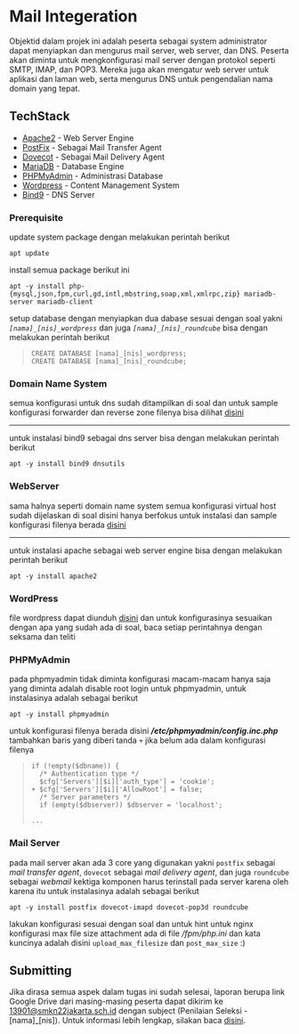 # Mail Integeration

Objektid dalam projek ini adalah peserta sebagai system administrator dapat menyiapkan dan mengurus mail server, web server, dan DNS. Peserta akan diminta untuk mengkonfigurasi mail server dengan protokol seperti SMTP, IMAP, dan POP3. Mereka juga akan mengatur web server untuk aplikasi dan laman web, serta mengurus DNS untuk pengendalian nama domain yang tepat.

## TechStack

- [Apache2](https://httpd.apache.org/) - Web Server Engine
- [PostFix](https://www.postfix.org/) - Sebagai Mail Transfer Agent
- [Dovecot](https://www.dovecot.org/) - Sebagai Mail Delivery Agent
- [MariaDB](https://mariadb.org/) - Database Engine
- [PHPMyAdmin](https://www.phpmyadmin.net/) - Administrasi Database
- [Wordpress](https://wordpress.com/id/) - Content Management System
- [Bind9](https://www.isc.org/bind/) - DNS Server

### Prerequisite

update system package dengan melakukan perintah berikut

```
apt update
```

install semua package berikut ini

```
apt -y install php-{mysql,json,fpm,curl,gd,intl,mbstring,soap,xml,xmlrpc,zip} mariadb-server mariadb-client
```

setup database dengan menyiapkan dua dabase sesuai dengan soal yakni _`[nama]_[nis]_wordpress`_ dan juga _`[nama]_[nis]_roundcube`_ bisa dengan melakukan perintah berikut

> ```
> CREATE DATABASE [nama]_[nis]_wordpress;
> CREATE DATABASE [nama]_[nis]_roundcube;
> ```

### Domain Name System

semua konfigurasi untuk dns sudah ditampilkan di soal dan untuk sample konfigurasi forwarder dan reverse zone filenya bisa dilihat [disini](/sample/dns/)

---

untuk instalasi bind9 sebagai dns server bisa dengan melakukan perintah berikut

```
apt -y install bind9 dnsutils
```

### WebServer

sama halnya seperti domain name system semua konfigurasi virtual host sudah dijelaskan di soal disini hanya berfokus untuk instalasi dan sample konfigurasi filenya berada [disini](/sample/apache.conf)

---

untuk instalasi apache sebagai web server engine bisa dengan melakukan perintah berikut

```
apt -y install apache2
```

### WordPress

file wordpress dapat diunduh [disini](./wordpress-latest.zip) dan untuk konfigurasinya sesuaikan dengan apa yang sudah ada di soal, baca setiap perintahnya dengan seksama dan teliti

### PHPMyAdmin

pada phpmyadmin tidak diminta konfigurasi macam-macam hanya saja yang diminta adalah disable root login untuk phpmyadmin, untuk instalasinya adalah sebagai berikut

```
apt -y install phpmyadmin
```

untuk konfigurasi filenya berada disini **_/etc/phpmyadmin/config.inc.php_** tambahkan baris yang diberi tanda `+` jika belum ada dalam konfigurasi filenya

> ```
> if (!empty($dbname)) {
>   /* Authentication type */
>   $cfg['Servers'][$i]['auth_type'] = 'cookie';
> + $cfg['Servers'][$i]['AllowRoot'] = false;
>   /* Server parameters */
>   if (empty($dbserver)) $dbserver = 'localhost';
>
> ...
> ```

### Mail Server

pada mail server akan ada 3 core yang digunakan yakni `postfix` sebagai _mail transfer agent_, `dovecot` sebagai _mail delivery agent_, dan juga `roundcube` sebagai _webmail_ kektiga komponen harus terinstall pada server karena oleh karena itu untuk instalasinya adalah sebagai berikut

```
apt -y install postfix dovecot-imapd dovecot-pop3d roundcube
```

lakukan konfigurasi sesuai dengan soal dan untuk hint untuk nginx konfigurasi max file size attachment ada di file _*/fpm/php.ini*_ dan kata kuncinya adalah disini `upload_max_filesize` dan `post_max_size` :)

## Submitting

Jika dirasa semua aspek dalam tugas ini sudah selesai, laporan berupa link Google Drive dari masing-masing peserta dapat dikirim ke 13901@smkn22jakarta.sch.id dengan subject (Penilaian Seleksi - [nama]\_[nis]). Untuk informasi lebih lengkap, silakan baca [disini](./submitting.md).
